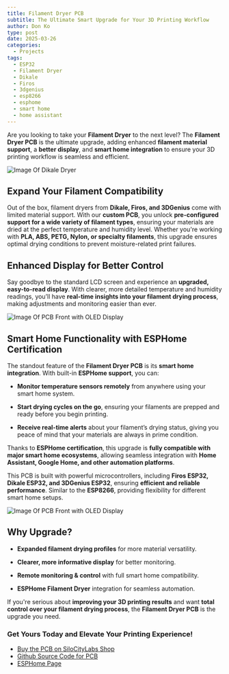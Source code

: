 ```yaml
---
title: Filament Dryer PCB
subtitle: The Ultimate Smart Upgrade for Your 3D Printing Workflow
author: Don Ko
type: post
date: 2025-03-26
categories:
  - Projects
tags:
  - ESP32
  - Filament Dryer
  - Dikale
  - Firos
  - 3dgenius
  - esp8266
  - esphome
  - smart home
  - home assistant
---
```


Are you looking to take your **Filament Dryer** to the next level? The **Filament Dryer PCB** is the ultimate upgrade, adding enhanced **filament material support**, a **better display**, and **smart home integration** to ensure your 3D printing workflow is seamless and efficient.

<!--more-->

![Image Of Dikale Dryer](https://shop.silocitylabs.com/cdn/shop/files/compatible-dikale-unit.jpg?v=1740586586&width=720 "Image Of Dikale Dryer")

## **Expand Your Filament Compatibility**

Out of the box, filament dryers from **Dikale, Firos, and 3DGenius** come with limited material support. With our **custom PCB**, you unlock **pre-configured support for a wide variety of filament types**, ensuring your materials are dried at the perfect temperature and humidity level. Whether you're working with **PLA, ABS, PETG, Nylon, or specialty filaments**, this upgrade ensures optimal drying conditions to prevent moisture-related print failures.

## **Enhanced Display for Better Control**

Say goodbye to the standard LCD screen and experience an **upgraded, easy-to-read display**. With clearer, more detailed temperature and humidity readings, you’ll have **real-time insights into your filament drying process**, making adjustments and monitoring easier than ever.

![Image Of PCB Front with OLED Display](https://shop.silocitylabs.com/cdn/shop/files/dikale-esp32-pcb-front.webp?v=1740711990&width=720 "Image Of PCB Front with OLED Display")

## **Smart Home Functionality with ESPHome Certification**

The standout feature of the **Filament Dryer PCB** is its **smart home integration**. With built-in **ESPHome support**, you can:

- **Monitor temperature sensors remotely** from anywhere using your smart home system.

- **Start drying cycles on the go**, ensuring your filaments are prepped and ready before you begin printing.

- **Receive real-time alerts** about your filament’s drying status, giving you peace of mind that your materials are always in prime condition.

Thanks to **ESPHome certification**, this upgrade is **fully compatible with major smart home ecosystems**, allowing seamless integration with **Home Assistant, Google Home, and other automation platforms**.

This PCB is built with powerful microcontrollers, including **Firos ESP32, Dikale ESP32, and 3DGenius ESP32**, ensuring **efficient and reliable performance**. Similar to the **ESP8266**, providing flexibility for different smart home setups.

![Image Of PCB Front with OLED Display](https://shop.silocitylabs.com/cdn/shop/files/dikale-esp32-pcb-back.webp?v=1740711990&width=720 "Image Of PCB Front with OLED Display")

## **Why Upgrade?**

- **Expanded filament drying profiles** for more material versatility.

- **Clearer, more informative display** for better monitoring.

- **Remote monitoring & control** with full smart home compatibility.

- **ESPHome Filament Dryer** integration for seamless automation.

If you're serious about **improving your 3D printing results** and want **total control over your filament drying process**, the **Filament Dryer PCB** is the upgrade you need.

### **Get Yours Today and Elevate Your Printing Experience!**

- [Buy the PCB on SiloCityLabs Shop](https://shop.silocitylabs.com/products/3dgenius-dikale-firos-smart-pcb-esp32-conversion)
- [Github Source Code for PCB](https://github.com/SiloCityLabs/esp32-dikale-dryer)
- [ESPHome Page](https://devices.esphome.io/devices/SiloCityLabs-Dikale-Filament-Dryer)
